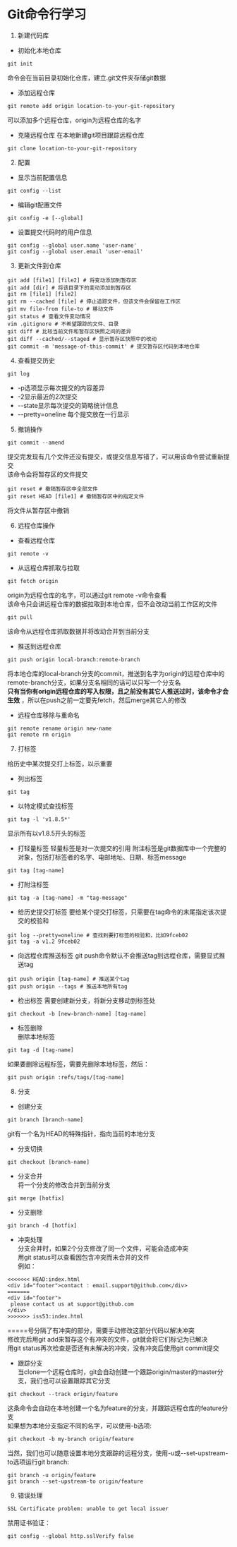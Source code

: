# Git命令行学习  

1. 新建代码库

- 初始化本地仓库  
```git
git init
```
命令会在当前目录初始化仓库，建立.git文件夹存储git数据  
- 添加远程仓库
```git
git remote add origin location-to-your-git-repository
```
可以添加多个远程仓库，origin为远程仓库的名字
- 克隆远程仓库
在本地新建git项目跟踪远程仓库
```git
git clone location-to-your-git-repository
```

2. 配置  

- 显示当前配置信息
```git
git config --list
```
- 编辑git配置文件
```git
git config -e [--global]
```
- 设置提交代码时的用户信息
```git
git config --global user.name 'user-name'
git config --global user.email 'user-email'
```

3. 更新文件到仓库

```git
git add [file1] [file2] # 将变动添加到暂存区
git add [dir] # 将该目录下的变动添加到暂存区
git rm [file1] [file2]
git rm --cached [file] # 停止追踪文件，但该文件会保留在工作区
git mv file-from file-to # 移动文件
git status # 查看文件变动情况
vim .gitignore # 不希望跟踪的文件、目录
git diff # 比较当前文件和暂存区快照之间的差异
git diff --cached/--staged # 显示暂存区快照中的改动
git commit -m 'message-of-this-commit' # 提交暂存区代码到本地仓库
```

4. 查看提交历史  

```
git log
```
- -p选项显示每次提交的内容差异  
- -2显示最近的2次提交  
- --state显示每次提交的简略统计信息  
- --pretty=oneline 每个提交放在一行显示

5. 撤销操作

```
git commit --amend
```
提交完发现有几个文件还没有提交，或提交信息写错了，可以用该命令尝试重新提交  
该命令会将暂存区的文件提交
```
git reset # 撤销暂存区中全部文件
git reset HEAD [file1] # 撤销暂存区中的指定文件
```
将文件从暂存区中撤销

6. 远程仓库操作

- 查看远程仓库
```
git remote -v
```
- 从远程仓库抓取与拉取
```
git fetch origin
```
origin为远程仓库的名字，可以通过git remote -v命令查看  
该命令只会讲远程仓库的数据拉取到本地仓库，但不会改动当前工作区的文件  

```
git pull
```
该命令从远程仓库抓取数据并将改动合并到当前分支
- 推送到远程仓库
```
git push origin local-branch:remote-branch
```
将本地仓库的local-branch分支的commit，推送到名字为origin的远程仓库中的remote-branch分支，如果分支名相同的话可以只写一个分支名  
**只有当你有origin远程仓库的写入权限，且之前没有其它人推送过时，该命令才会生效**  ，所以在push之前一定要先fetch，然后merge其它人的修改  
- 远程仓库移除与重命名
```
git remote rename origin new-name
git remote rm origin
```

7. 打标签  

给历史中某次提交打上标签，以示重要  
- 列出标签
```
git tag
```
- 以特定模式查找标签
```
git tag -l 'v1.8.5*'
```
显示所有以v1.8.5开头的标签  
- 打轻量标签
轻量标签是对一次提交的引用
附注标签是git数据库中一个完整的对象，包括打标签者的名字、电邮地址、日期、标签message
```
git tag [tag-name]
```
- 打附注标签
```
git tag -a [tag-name] -m "tag-message"
```
- 给历史提交打标签
要给某个提交打标签，只需要在tag命令的末尾指定该次提交的校验和
```
git log --pretty=oneline # 查找到要打标签的校验和，比如9fceb02
git tag -a v1.2 9fceb02
```
- 向远程仓库推送标签
git push命令默认不会推送tag到远程仓库，需要显式推送tag
```
git push origin [tag-name] # 推送某个tag
git push origin --tags # 推送本地所有tag
```
- 检出标签
需要创建新分支，将新分支移动到标签处
```
git checkout -b [new-branch-name] [tag-name]
```
- 标签删除  
删除本地标签
```
git tag -d [tag-name]
```
如果要删除远程标签，需要先删除本地标签，然后：
```
git push origin :refs/tags/[tag-name]
```
8. 分支

- 创建分支
```
git branch [branch-name]
```
git有一个名为HEAD的特殊指针，指向当前的本地分支
- 分支切换
```
git checkout [branch-name]
```
- 分支合并    
将一个分支的修改合并到当前分支
```
git merge [hotfix]
```
- 分支删除
```
git branch -d [hotfix]
```
- 冲突处理  
分支合并时，如果2个分支修改了同一个文件，可能会造成冲突  
用git status可以查看因包含冲突而未合并的文件  
例如：
```
<<<<<<< HEAD:index.html
<div id="footer">contact : email.support@github.com</div>
=======
<div id="footer">
 please contact us at support@github.com
</div>
>>>>>>> iss53:index.html
```
=====号分隔了有冲突的部分，需要手动修改这部分代码以解决冲突  
修改完后用git add来暂存这个有冲突的文件，git就会将它们标记为已解决  
用git status再次检查是否还有未解决的冲突，没有冲突后使用git commit提交  

- 跟踪分支  
当clone一个远程仓库时，git会自动创建一个跟踪origin/master的master分支，我们也可以设置跟踪其它分支
```
git checkout --track origin/feature
```
这条命令会自动在本地创建一个名为feature的分支，并跟踪远程仓库的feature分支  
如果想为本地分支指定不同的名字，可以使用-b选项:
```
git checkout -b my-branch origin/feature
```
当然，我们也可以随意设置本地分支跟踪的远程分支，使用-u或--set-upstream-to选项运行git branch:
```
git branch -u origin/feature
git branch --set-upstream-to origin/feature
```
9. 错误处理
```
SSL Certificate problem: unable to get local issuer
```
禁用证书验证：
```
git config --global http.sslVerify false
```
